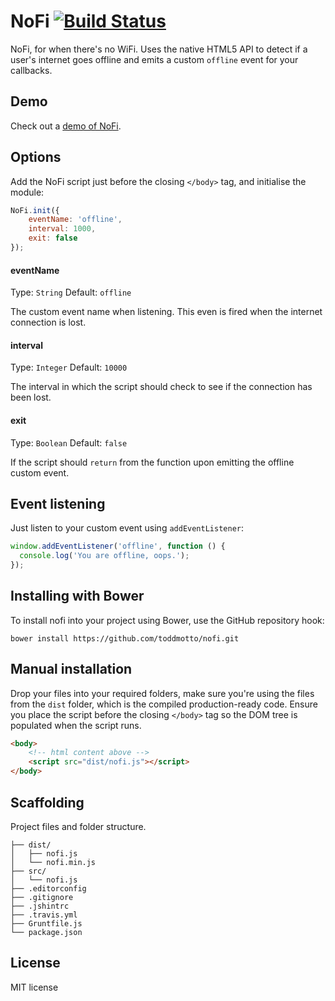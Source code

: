 # NoFi [![Build Status](https://travis-ci.org/toddmotto/nofi.png)](https://travis-ci.org/toddmotto/nofi)

NoFi, for when there's no WiFi. Uses the native HTML5 API to detect if a user's internet goes offline and emits a custom `offline` event for your callbacks.

## Demo
Check out a [demo of NoFi](http://toddmotto.com/labs/nofi).

## Options
Add the NoFi script just before the closing `</body>` tag, and initialise the module:

```javascript
NoFi.init({
    eventName: 'offline',
    interval: 1000,
    exit: false
});
```

#### eventName
Type: `String` Default: `offline`

The custom event name when listening. This even is fired when the internet connection is lost.

#### interval
Type: `Integer` Default: `10000`

The interval in which the script should check to see if the connection has been lost.

#### exit
Type: `Boolean` Default: `false`

If the script should `return` from the function upon emitting the offline custom event.

## Event listening
Just listen to your custom event using `addEventListener`:

```javascript
window.addEventListener('offline', function () {
  console.log('You are offline, oops.');
});
```

## Installing with Bower
To install nofi into your project using Bower, use the GitHub repository hook:

```
bower install https://github.com/toddmotto/nofi.git
```

## Manual installation
Drop your files into your required folders, make sure you're using the files from the `dist` folder, which is the compiled production-ready code. Ensure you place the script before the closing `</body>` tag so the DOM tree is populated when the script runs.
	
```html
<body>
	<!-- html content above -->
	<script src="dist/nofi.js"></script>
</body>
```

## Scaffolding
Project files and folder structure.

```
├── dist/
│   ├── nofi.js
│   └── nofi.min.js
├── src/
│   └── nofi.js
├── .editorconfig
├── .gitignore
├── .jshintrc
├── .travis.yml
├── Gruntfile.js
└── package.json
```

## License
MIT license
